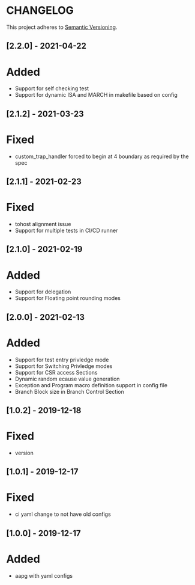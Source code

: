 # CHANGELOG

This project adheres to [Semantic Versioning](https://semver.org/spec/v2.0.0.html).

## [2.2.0] - 2021-04-22
# Added
- Support for self checking test  
- Support for dynamic ISA and MARCH in makefile based on config  

## [2.1.2] - 2021-03-23
# Fixed
- custom_trap_handler forced to begin at 4 boundary as required by the spec

## [2.1.1] - 2021-02-23
# Fixed
- tohost alignment issue  
- Support for multiple tests in CI/CD runner

## [2.1.0] - 2021-02-19
# Added
- Support for delegation  
- Support for Floating point rounding modes

## [2.0.0] - 2021-02-13
# Added
- Support for test entry privledge mode  
- Support for Switching Privledge modes
- Support for CSR access Sections
- Dynamic random ecause value generation    
- Exception and Program macro definition support in config file  
- Branch Block size in Branch Control Section  


## [1.0.2] - 2019-12-18
# Fixed
- version

## [1.0.1] - 2019-12-17
# Fixed
- ci yaml change to not have old configs

## [1.0.0] - 2019-12-17
# Added
- aapg with yaml configs
